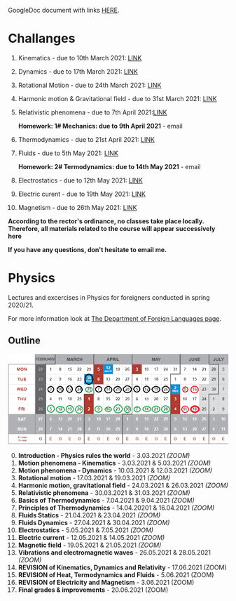 GoogleDoc document with links [HERE](https://docs.google.com/spreadsheets/d/1IK8AE2Pe77JtQBnO-fBYLQZ87U3I5z5a7VCKhyHGU7I/edit?usp=sharing).

# Challanges
1. Kinematics - due to 10th March 2021: [LINK](https://kahoot.it/challenge/08736132?challenge-id=459c69ba-0699-474d-ae7d-12916780bd23_1614952577307)
2. Dynamics - due to 17th March 2021: [LINK](https://kahoot.it/challenge/04307658?challenge-id=459c69ba-0699-474d-ae7d-12916780bd23_1615325575325)
3. Rotational Motion - due to 24th March 2021: [LINK](https://kahoot.it/challenge/02469638?challenge-id=459c69ba-0699-474d-ae7d-12916780bd23_1615632003886)
4. Harmonic motion & Gravitational field - due to 31st March 2021: [LINK](https://kahoot.it/challenge/06827178?challenge-id=459c69ba-0699-474d-ae7d-12916780bd23_1616433512945)
5. Relativistic phenomena - due to 7th April 2021:[LINK](https://kahoot.it/challenge/06839625?challenge-id=459c69ba-0699-474d-ae7d-12916780bd23_1616858954560)
      
    **Homework: 1# Mechanics:  due to 9th April 2021** - email

6. Thermodynamics - due to 21st April 2021: [LINK](https://kahoot.it/challenge/05714078?challenge-id=459c69ba-0699-474d-ae7d-12916780bd23_1618057282875)
7. Fluids - due to 5th May 2021: [LINK](https://kahoot.it/challenge/07689838?challenge-id=459c69ba-0699-474d-ae7d-12916780bd23_1619368057925)
      
    **Homework: 2# Termodynamics:  due to 14th May 2021** - email

8. Electrostatics - due to 12th May 2021: [LINK](https://kahoot.it/challenge/06202797?challenge-id=459c69ba-0699-474d-ae7d-12916780bd23_1620163847265)
9. Electric curent - due to 19th May 2021: [LINK](https://kahoot.it/challenge/02521304?challenge-id=459c69ba-0699-474d-ae7d-12916780bd23_1620475768723)
10. Magnetism - due to 26th May 2021: [LINK](https://kahoot.it/challenge/02000554?challenge-id=459c69ba-0699-474d-ae7d-12916780bd23_1621164013298)

**According to the rector's ordinance, no classes take place locally. Therefore, all materials related to the course will appear successively here**

**If you have any questions, don't hesitate to email me.**

# Physics
Lectures and excercises in Physics for foreigners conducted in spring 2020/21.

For more information look at [The Department of Foreign Languages page](http://sjo.pwr.edu.pl/en/students/courses-preparing-for-studying-in-poland/preparatory-english-courses).

## Outline

![](images/callendar.png)

0. **Introduction - Physics rules the world** - 3.03.2021 *(ZOOM)*
1. **Motion phenomena - Kinematics** - 3.03.2021 & 5.03.2021 *(ZOOM)*
2. **Motion phenomena - Dynamics** - 10.03.2021 & 12.03.2021 *(ZOOM)*
3. **Rotational motion** - 17.03.2021 & 19.03.2021 *(ZOOM)*
4. **Harmonic motion, gravitational field** - 24.03.2021 & 26.03.2021 *(ZOOM)*
5. **Relativistic phenomena** - 30.03.2021 & 31.03.2021 *(ZOOM)*
6. **Basics of Thermodynamics** - 7.04.2021 & 9.04.2021 *(ZOOM)*
7. **Principles of Thermodynamics** - 14.04.20201 & 16.04.2021 *(ZOOM)*
8. **Fluids Statics** - 21.04.2021 & 23.04.2021 *(ZOOM)*
9. **Fluids Dynamics** - 27.04.2021 & 30.04.2021 *(ZOOM)*
10. **Electrostatics** - 5.05.2021 & 7.05.2021 *(ZOOM)*
11. **Electric current** - 12.05.2021 & 14.05.2021 *(ZOOM)*
12. **Magnetic field** - 19.05.2021 & 21.05.2021 *(ZOOM)*
13. **Vibrations and electromagnetic waves** - 26.05.2021 & 28.05.2021 *(ZOOM)*
14. **REVISION of Kinematics, Dynamics and Relativity** - 17.06.2021 (ZOOM)
15. **REVISION of Heat, Termodynamics and Fluids** - 5.06.2021 (ZOOM)
16. **REVISION of Electricity and Magnetism** - 3.06.2021 (ZOOM)
17. **Final grades & improvements** - 20.06.2021 (ZOOM)
